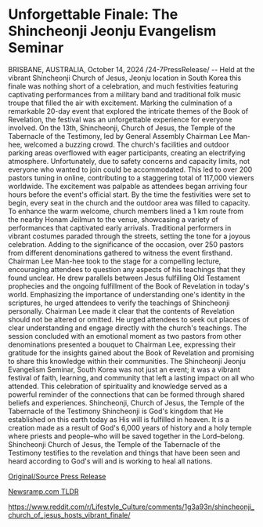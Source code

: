 # Unforgettable Finale: The Shincheonji Jeonju Evangelism Seminar

BRISBANE, AUSTRALIA, October 14, 2024 /24-7PressRelease/ -- Held at the vibrant Shincheonji Church of Jesus, Jeonju location in South Korea this finale was nothing short of a celebration, and much festivities featuring captivating performances from a military band and traditional folk music troupe that filled the air with excitement.  Marking the culmination of a remarkable 20-day event that explored the intricate themes of the Book of Revelation, the festival was an unforgettable experience for everyone involved. On the 13th, Shincheonji, Church of Jesus, the Temple of the Tabernacle of the Testimony, led by General Assembly Chairman Lee Man-hee, welcomed a buzzing crowd. The church's facilities and outdoor parking areas overflowed with eager participants, creating an electrifying atmosphere. Unfortunately, due to safety concerns and capacity limits, not everyone who wanted to join could be accommodated. This led to over 200 pastors tuning in online, contributing to a staggering total of 117,000 viewers worldwide.  The excitement was palpable as attendees began arriving four hours before the event's official start. By the time the festivities were set to begin, every seat in the church and the outdoor area was filled to capacity. To enhance the warm welcome, church members lined a 1 km route from the nearby Honam Jeilmun to the venue, showcasing a variety of performances that captivated early arrivals. Traditional performers in vibrant costumes paraded through the streets, setting the tone for a joyous celebration.  Adding to the significance of the occasion, over 250 pastors from different denominations gathered to witness the event firsthand. Chairman Lee Man-hee took to the stage for a compelling lecture, encouraging attendees to question any aspects of his teachings that they found unclear. He drew parallels between Jesus fulfilling Old Testament prophecies and the ongoing fulfillment of the Book of Revelation in today's world. Emphasizing the importance of understanding one's identity in the scriptures, he urged attendees to verify the teachings of Shincheonji personally.  Chairman Lee made it clear that the contents of Revelation should not be altered or omitted. He urged attendees to seek out places of clear understanding and engage directly with the church's teachings. The session concluded with an emotional moment as two pastors from other denominations presented a bouquet to Chairman Lee, expressing their gratitude for the insights gained about the Book of Revelation and promising to share this knowledge within their communities.  The Shincheonji Jeonju Evangelism Seminar, South Korea was not just an event; it was a vibrant festival of faith, learning, and community that left a lasting impact on all who attended. This celebration of spirituality and knowledge served as a powerful reminder of the connections that can be formed through shared beliefs and experiences.  Shincheonji, Church of Jesus, the Temple of the Tabernacle of the Testimony Shincheonji is God's kingdom that He established on this earth today as His will is fulfilled in heaven.  It is a creation made as a result of God's 6,000 years of history and a holy temple where priests and people–who will be saved together in the Lord–belong.  Shincheonji Church of Jesus, the Temple of the Tabernacle of the Testimony testifies to the revelation and things that have been seen and heard according to God's will and is working to heal all nations. 

[Original/Source Press Release](https://www.24-7pressrelease.com/press-release/515226/unforgettable-finale-the-shincheonji-jeonju-evangelism-seminar)
                    

[Newsramp.com TLDR](None) 

https://www.reddit.com/r/Lifestyle_Culture/comments/1g3a93n/shincheonji_church_of_jesus_hosts_vibrant_finale/